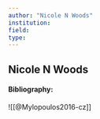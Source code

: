 ```yaml
---
author: "Nicole N Woods"
institution:
field:
type:
---
```


## Nicole N Woods
#### Bibliography:

![[@Mylopoulos2016-cz]]